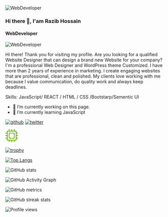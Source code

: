 ![WebDeveloper](https://pbs.twimg.com/profile_banners/1428590936058068992/1629439873/1080x360)
### Hi there 👋, I'am Razib Hossain
#### WebDeveloper
![WebDeveloper](https://pbs.twimg.com/profile_banners/1428590936058068992/1629439873/1080x360)

Hi there! Thank you for visiting my profile.
Are you looking for a qualified Website Designer that can design a brand new Website for your company?
I'm a professional Web Designer and WordPress theme Customized.
I have more than 2 years of experience in marketing.
I create engaging websites that are professional, clean and polished. My clients love working with me because I value communication, do quality work and always keep deadlines.


Skills: JavaScript/ REACT / HTML / CSS /Bootstarp/Sementic UI

- 🔭 I’m currently working on this page. 
- 🌱 I’m currently learning JavaScript 


[<img src='https://cdn.jsdelivr.net/npm/simple-icons@3.0.1/icons/github.svg' alt='github' height='40'>](https://github.com/razib-dev)  [<img src='https://cdn.jsdelivr.net/npm/simple-icons@3.0.1/icons/twitter.svg' alt='twitter' height='40'>](https://twitter.com/razib_dev)  

<a href='https://docs.github.com/en/developers'><img src='https://raw.githubusercontent.com/acervenky/animated-github-badges/master/assets/devbadge.gif' width='40' height='40'></a> 

[![trophy](https://github-profile-trophy.vercel.app/?username=razib-dev)](https://github.com/ryo-ma/github-profile-trophy)

[![Top Langs](https://github-readme-stats.vercel.app/api/top-langs/?username=razib-dev)](https://github.com/anuraghazra/github-readme-stats)

![GitHub stats](https://github-readme-stats.vercel.app/api?username=razib-dev&show_icons=true)  

![GitHub Activity Graph](https://activity-graph.herokuapp.com/graph?username=razib-dev)  

![GitHub metrics](https://metrics.lecoq.io/razib-dev)  

![GitHub streak stats](https://github-readme-streak-stats.herokuapp.com/?user=razib-dev)  

![Profile views](https://gpvc.arturio.dev/razib-dev)  
